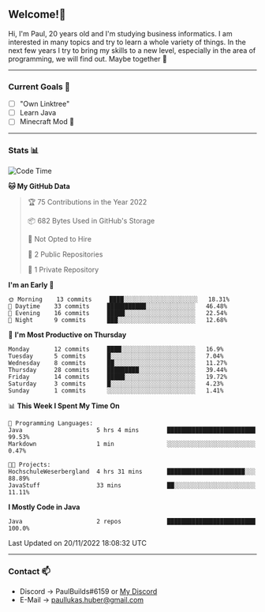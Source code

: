 ## Welcome!👋

Hi, I'm Paul, 20 years old and I'm studying business informatics. I am interested in many topics and try to learn a whole variety of things. In the next few years I try to bring my skills to a new level, especially in the area of programming, we will find out.
Maybe together 🤙

---
### Current Goals 🥅

- [ ] "Own Linktree"
- [ ] Learn Java
- [ ] Minecraft Mod 👀

---
### Stats 📊

<!--START_SECTION:waka-->
![Code Time](http://img.shields.io/badge/Code%20Time-47%20hrs%2014%20mins-blue)

**🐱 My GitHub Data** 

> 🏆 75 Contributions in the Year 2022
 > 
> 📦 682 Bytes Used in GitHub's Storage 
 > 
> 🚫 Not Opted to Hire
 > 
> 📜 2 Public Repositories 
 > 
> 🔑 1 Private Repository 
 > 
**I'm an Early 🐤** 

```text
🌞 Morning    13 commits     ████░░░░░░░░░░░░░░░░░░░░░   18.31% 
🌆 Daytime    33 commits     ███████████░░░░░░░░░░░░░░   46.48% 
🌃 Evening    16 commits     █████░░░░░░░░░░░░░░░░░░░░   22.54% 
🌙 Night      9 commits      ███░░░░░░░░░░░░░░░░░░░░░░   12.68%

```
📅 **I'm Most Productive on Thursday** 

```text
Monday       12 commits     ████░░░░░░░░░░░░░░░░░░░░░   16.9% 
Tuesday      5 commits      █░░░░░░░░░░░░░░░░░░░░░░░░   7.04% 
Wednesday    8 commits      ██░░░░░░░░░░░░░░░░░░░░░░░   11.27% 
Thursday     28 commits     █████████░░░░░░░░░░░░░░░░   39.44% 
Friday       14 commits     █████░░░░░░░░░░░░░░░░░░░░   19.72% 
Saturday     3 commits      █░░░░░░░░░░░░░░░░░░░░░░░░   4.23% 
Sunday       1 commits      ░░░░░░░░░░░░░░░░░░░░░░░░░   1.41%

```


📊 **This Week I Spent My Time On** 

```text
💬 Programming Languages: 
Java                     5 hrs 4 mins        █████████████████████████   99.53% 
Markdown                 1 min               ░░░░░░░░░░░░░░░░░░░░░░░░░   0.47%

🐱‍💻 Projects: 
HochschuleWeserbergland  4 hrs 31 mins       ██████████████████████░░░   88.89% 
JavaStuff                33 mins             ██░░░░░░░░░░░░░░░░░░░░░░░   11.11%

```

**I Mostly Code in Java** 

```text
Java                     2 repos             █████████████████████████   100.0%

```



 Last Updated on 20/11/2022 18:08:32 UTC
<!--END_SECTION:waka-->

---
### Contact 📫

* Discord -> PaulBuilds#6159 or [My Discord](https://discord.gg/7kq6UnB)
* E-Mail -> paullukas.huber@gmail.com
